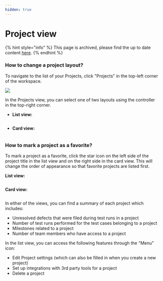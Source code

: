 ```yaml
---
hidden: true
---
```


# Project view

{% hint style="info" %}
This page is archived, please find the up to date content [here](../get-started-with-the-qase-platform/create-a-project.md#h_91be27eab1).
{% endhint %}

### How to change a project layout?

To navigate to the list of your Projects, click "Projects" in the top-left corner of the workspace.

[![](https://qase.intercom-attachments-7.com/i/o/595207013/cd70b1f2146c71dde0e6eeac/swl01KRfkRTdGKuEljQ85seOb2wjcWzYP-H7RJGG6phvoCGSD6QQAfUt_MTnrfoL2mYEU94ziGrYfX44y3GR7K-KZJbbrMLtGrc3d7JLIW_BvMTQJ7P9yDnhGVqOyiae1z6RRWK5KLNedtrXjIOlOrAxBv4_TiKhs_BmgiKfH29Wt7OQox3WAWhEpw)](https://qase.intercom-attachments-7.com/i/o/595207013/cd70b1f2146c71dde0e6eeac/swl01KRfkRTdGKuEljQ85seOb2wjcWzYP-H7RJGG6phvoCGSD6QQAfUt_MTnrfoL2mYEU94ziGrYfX44y3GR7K-KZJbbrMLtGrc3d7JLIW_BvMTQJ7P9yDnhGVqOyiae1z6RRWK5KLNedtrXjIOlOrAxBv4_TiKhs_BmgiKfH29Wt7OQox3WAWhEpw)

In the Projects view, you can select one of two layouts using the controller in the top-right corner.

* **List view:**

<figure><img src="https://qase.intercom-attachments-7.com/i/o/595207026/e064e91012528480661f35f2/FTIjz_pdenm-r84U9RRwbylpxWy4T_Y-sNybgVyGTZTItgtycmj4qhV7ttKsWBzEQ04akeyOfPhGP0LlfBoKWNXVubFzqn0fwIRi8zSeFu9Z_9LUEav0RHDWjJ-GgX48aOgZj1RDsOx6wZKRH7Ui3qTjGnPWCPbkpy7ZOo_5Bvujh6nihJpW3rgC0g" alt=""><figcaption></figcaption></figure>

* **Card view:**

<figure><img src="https://qase.intercom-attachments-7.com/i/o/595207039/da6b94664fe2cfdf7ede8ab4/iWgiNe03CqSDQLqiVEXC7hOI58Ay22OFQCaX62p5HyvaaisDRNgeMj70lN6jpuSWaT5tszxc4LelkOg-cAeixQoud4MN170rTHp3uktQ-0Sv3ypd2Rn2sprrF5kohpKBcr-yMdIEGbAcwqOoE39Coo7s_GR3LNsfXRFl9eeG5H8wSD4WKycZFZIoHA" alt=""><figcaption></figcaption></figure>

### How to mark a project as a favorite?

To mark a project as a favorite, click the star icon on the left side of the project title in the list view and on the right side in the card view. This will change the order of appearance so that favorite projects are listed first.

**List view:**

<figure><img src="https://qase.intercom-attachments-7.com/i/o/595207050/9cc5c24819c60301cda06c38/_kblcsHT4e9e7YvanRbO-rLxc-k4qIz76CQ6jUdvTi6OUPWJT9SCkYSbunxoJEBwsgnGYoBSiD-8E5-lIgM-J0bmKPpmogqyS96Pb4zZ3lMbCI08zignmja1eE_iuz3PBDuWHSRo7UWOdOS3Oe-PCWeAsSepd9-7BWOqoCaUPJVIYNKptXoGif5wZw" alt=""><figcaption></figcaption></figure>

**Card view:**

<figure><img src="https://qase.intercom-attachments-7.com/i/o/595207064/b7d70ddb28eeb62c611397cd/lCuIfnAVXY26Li_CoSZnLHP-R6LBWl8LVvOLnGRh1hNPdhvlM1MoQueytwiZbX-iTHj6pOwrEXnUuJ6D-yY6l3Q_dkMuu2jfwibwRZCWSplev3t8mVd_hGuyUR9kC_5IOwWmvmitiNlY790a3nN_KNLZrSvqXd3hcvwtWmOei1-xuEKMViriMO6YPQ" alt=""><figcaption></figcaption></figure>

In either of the views, you can find a summary of each project which includes:

* Unresolved defects that were filed during test runs in a project
* Number of test runs performed for the test cases belonging to a project
* Milestones related to a project
* Number of team members who have access to a project

In the list view, you can access the following features through the "Menu" icon:

* Edit Project settings (which can also be filled in when you create a new project)
* Set up integrations with 3rd party tools for a project
* Delete a project

<figure><img src="https://qase.intercom-attachments-7.com/i/o/595207071/541f32f58175e0bc0b9b5998/kq1zQrOhljRE4uGDYvRplhBVojVbmoZoXESEZMDgUsIeA9KzwRUAdemPFYkHcwlCkHXCYrxLzYOpGZDPsJRWiAB0Xt_LK8xoFNo8NhbQHY0sLWzg-15Gik2rLt_7qABQWpDyeROTC5GO3JajcdjRj3DL3wPuh_ovtsnb403r3I93IoNHHMxXPo3Qtg" alt=""><figcaption></figcaption></figure>
